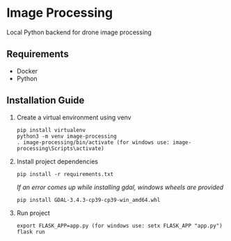# Image Processing
Local Python backend for drone image processing

## Requirements
* Docker
* Python

## Installation Guide
1. Create a virtual environment using venv
   ```
   pip install virtualenv
   python3 -m venv image-processing
   . image-processing/bin/activate (for windows use: image-processing\Scripts\activate)
   ```
2. Install project dependencies
   ```
   pip install -r requirements.txt
   ```
   _If an error comes up while installing gdal, windows wheels are provided_
   ```
   pip install GDAL-3.4.3-cp39-cp39-win_amd64.whl
   ```
4. Run project
   ```
   export FLASK_APP=app.py (for windows use: setx FLASK_APP "app.py")
   flask run
   ```
